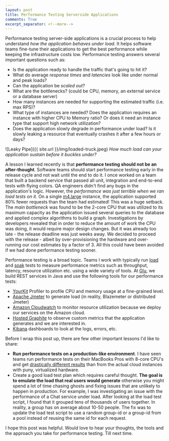 ```yaml
---
layout: post
title: Performance Testing Serverside Applications
comments: True
excerpt_separator: <!--more-->
---
```


Performance testing server-side applications is a crucial process to help understand *how the application behaves under load*. It helps software teams fine-tune their applications to get the best performance while keeping the infrastructure costs low. Performance testing answers several important questions such as:

* Is the application ready to handle the traffic that's going to hit it?
* What do average *response times* and *latencies* look like under normal and peak loads?
* Can the application be *scaled out*?
* What are the bottlenecks? (could be CPU, memory, an external service or a database server)
* How many instances are needed for supporting the estimated traffic (i.e. max RPS)?
* What type of instances are needed? Does the application requires an instance with higher CPU to Memory ratio? Or does it need an instance type that support high network utilization?
* Does the application slowly degrade in performance under load? Is it slowly leaking a resource that eventually crashes it after a few hours or days?

<!--more-->

![Leaky Pipe]({{ site.url }}/img/loaded-truck.jpeg)
*How much load can your application sustain before it buckles under?*

A lesson I learned recently is that **performance testing should not be an after-thought**. Software teams should start performance testing early in the release cycle and not wait until the end to do it. I once worked on a team that built a backend service that passed all unit, integration and end-to-end tests with flying colors. QA engineers didn't find any bugs in the application's logic. However, the *performance was just terrible when we ran load tests on it*. On a single [m4.large](https://aws.amazon.com/ec2/instance-types/) instance, the application supported 80% fewer requests than the team had estimated! This was a huge setback. The *main bottleneck* was found to be the 2-core CPU that was utilized to its maximum capacity as the application issued several queries to the database and applied complex algorithms to build a graph. Investigations by developers revealed that in order to reduce the amount of work the CPU was doing, it would require major design changes. But it was already too late - the release deadline was just weeks away. We decided to proceed with the release - albeit by over-provisioning the hardware and over-running our cost estimates by a factor of 3. All this could have been avoided if we had done performance testing sooner.

Performance testing is a broad topic. Teams I work with typically run [load](https://en.wikipedia.org/wiki/Load_testing) and [soak](https://en.wikipedia.org/wiki/Soak_testing) tests to measure performance metrics such as throughput, latency, resource utilization etc. using a wide variety of tools. At [Glu](www.glu.com), we build REST services in Java and use the following tools for our performance tests:

* [YourKit](https://yourkit.com/) Profiler to profile CPU and memory usage at a fine-grained level.
* [Apache Jmeter](http://jmeter.apache.org/) to generate load (in reality, Blazemeter or distributed Jmeter)
* [Amazon Cloudwatch](https://aws.amazon.com/cloudwatch/) to monitor resource utilization because we deploy our services on the Amazon cloud.
* [Hosted Graphite](https://www.hostedgraphite.com/) to observe custom metrics that the application generates and we are interested in.
* [Kibana](https://www.elastic.co/products/kibana) dashboards to look at the logs, errors, etc.

Before I wrap this post up, there are few other important lessons I'd like to share:

* **Run performance tests on a production-like environment**. I have seen teams run performance tests on their MacBooks Pros with 8-core CPU's and get [drastically different results](https://forums.aws.amazon.com/thread.jspa?threadID=16912) than from the actual cloud instances with puny, virtualized hardware.
* Create a good load test plan which requires careful thought. **The goal is to emulate the load that real users would generate** otherwise you might spend a lot of time chasing ghosts and fixing issues that are unlikely to happen in production. For example, I was investigating an issue with the performance of a Chat service under load. After looking at the load test script, I found that it grouped tens of thousands of users together. In reality, a group has on average about 10-50 people. The fix was to update the load test script to use a random group-id or a group-id from a pool instead of reusing the same id for each request.

I hope this post was helpful. Would love to hear your thoughts, the tools and the approach you take for performance testing. Till next time.
